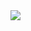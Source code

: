 <img align="center" src="https://github-readme-stats.vercel.app/api?username=shinnlok&show_icons=true&include_all_commits=true&count_private=true" />
